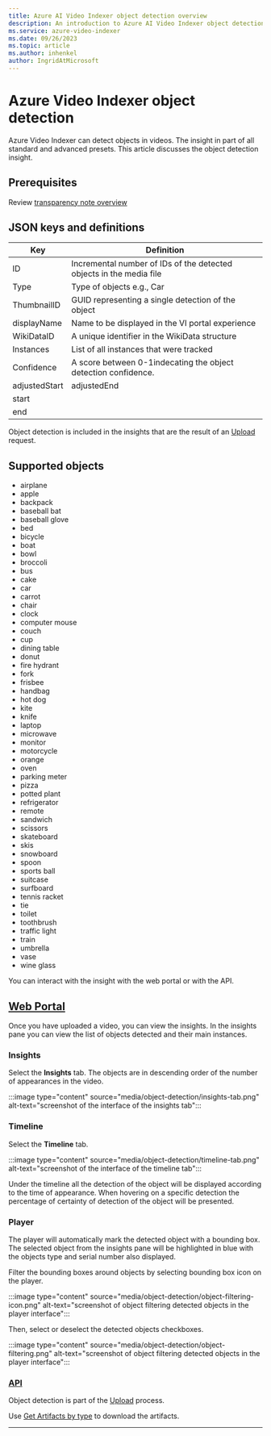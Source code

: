```yaml
---
title: Azure AI Video Indexer object detection overview
description: An introduction to Azure AI Video Indexer object detection overview
ms.service: azure-video-indexer
ms.date: 09/26/2023
ms.topic: article
ms.author: inhenkel
author: IngridAtMicrosoft
---
```


# Azure Video Indexer object detection

Azure Video Indexer can detect objects in videos. The insight in part of all standard and advanced presets. This article discusses the object detection insight.

## Prerequisites

Review [transparency note overview](/legal/azure-video-indexer/transparency-note?context=/azure/azure-video-indexer/context/context)

## JSON keys and definitions

| **Key** | **Definition** |
| --- | --- |
| ID | Incremental number of IDs of the detected objects in the media file |
| Type | Type of objects e.g., Car 
| ThumbnailID | GUID representing a single detection of the object |
| displayName | Name to be displayed in the VI portal experience |
| WikiDataID | A unique identifier in the WikiData structure |
| Instances | List of all instances that were tracked  
| Confidence | A score between 0-1indecating the object detection confidence. |
| adjustedStart | adjustedEnd |
| start | | 
| end | |

Object detection is included in the insights that are the result of an [Upload](https://api-portal.videoindexer.ai/api-details#api=Operations&operation=Upload-Video) request.

## Supported objects

- airplane
- apple
- backpack
- baseball bat
- baseball glove
- bed
- bicycle
- boat
- bowl
- broccoli
- bus
- cake
- car
- carrot
- chair
- clock
- computer mouse
- couch
- cup
- dining table
- donut
- fire hydrant
- fork
- frisbee
- handbag
- hot dog
- kite
- knife
- laptop
- microwave
- monitor
- motorcycle
- orange
- oven
- parking meter
- pizza
- potted plant
- refrigerator
- remote
- sandwich
- scissors
- skateboard
- skis
- snowboard
- spoon
- sports ball
- suitcase
- surfboard
- tennis racket
- tie
- toilet
- toothbrush
- traffic light
- train
- umbrella
- vase
- wine glass

You can interact with the insight with the web portal or with the API.

## [Web Portal](#tab/webportal)

Once you have uploaded a video, you can view the insights. In the insights pane you can view the list of objects detected and their main instances.

### Insights
Select the **Insights** tab. The objects are in descending order of the number of appearances in the video.

:::image type="content" source="media/object-detection/insights-tab.png" alt-text="screenshot of the interface of the insights tab":::

### Timeline
Select the **Timeline** tab.

:::image type="content" source="media/object-detection/timeline-tab.png" alt-text="screenshot of the interface of the timeline tab":::

Under the timeline all the detection of the object will be displayed according to the time of appearance. When hovering on a specific detection the percentage of certainty of detection of the object will be presented. 

### Player

The player will automatically mark the detected object with a bounding box. The selected object from the insights pane will be highlighted in blue with the objects type and serial number also displayed.
 
Filter the bounding boxes around objects by selecting bounding box icon on the player.

:::image type="content" source="media/object-detection/object-filtering-icon.png" alt-text="screenshot of object filtering detected objects in the player interface":::

Then, select or deselect the detected objects checkboxes.

:::image type="content" source="media/object-detection/object-filtering.png" alt-text="screenshot of object filtering detected objects in the player interface":::

### [API](#tab/api)

Object detection is part of the [Upload](https://api-portal.videoindexer.ai/api-details#api=Operations&operation=Upload-Video) process.

Use [Get Artifacts by type](https://api-portal.videoindexer.ai/api-details#api=Operations&operation=Get-Video-Artifact-Download-Url) to download the artifacts.

---


